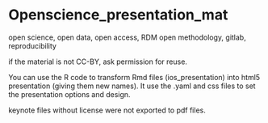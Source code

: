 # Openscience_presentation_mat
open science, open data, open access, RDM open methodology, gitlab, reproducibility

if the material is not CC-BY, ask permission for reuse.

You can use the R code to transform Rmd files (ios_presentation) into html5 presentation (giving them new names). It use the .yaml and css files to set the presentation options and design.

keynote files without license were not exported to pdf files.